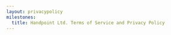 ```yaml
---
layout: privacypolicy
milestones:
  title: Handpoint Ltd. Terms of Service and Privacy Policy
--- 
```


